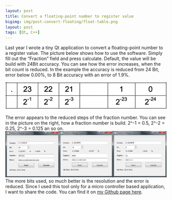 ```yaml
---
layout: post
title: Convert a floating-point number to register value
bigimg: img/post-convert-floating/float-table.png
layout: post
tags: [Qt, C++]
---
```


Last year I wrote a tiny Qt application to convert a floating-point number to a register value. 
The picture below shows how to use the software.  Simply fill out the “Fraction” field and press calculate. Default, the value will be build with 24Bit accuracy. 
You can see how the error increases, when the bit count is reduced. 
In the example the accuracy is reduced from 24 Bit, error below 0.00%, to 8 Bit accuracy with an error of 1.9%.

![img1](/img/post-convert-floating/float-table.png)

The error appears to the reduced steps of the fraction number. You can see in the picture on the right, how a fraction number is build.
2^-1 = 0.5, 2^-2 = 0.25, 2^-3 = 0.125 an so on. ![img2](/img/post-convert-floating/fraction-preview.png)
The more bits used, so much better is the resolution and the error is reduced.
Since I used this tool only for a micro controller based application, I want to share the code. You can find it on [my Github page here](https://github.com/NilsMinor/FractionToBinaryConverter).




